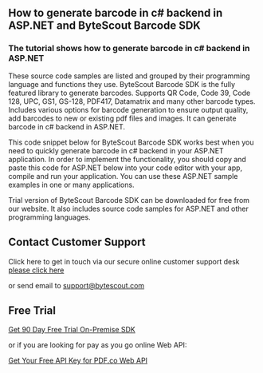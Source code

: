 ## How to generate barcode in c# backend in ASP.NET and ByteScout Barcode SDK

### The tutorial shows how to generate barcode in c# backend in ASP.NET

These source code samples are listed and grouped by their programming language and functions they use. ByteScout Barcode SDK is the fully featured library to generate barcodes. Supports QR Code, Code 39, Code 128, UPC, GS1, GS-128, PDF417, Datamatrix and many other barcode types. Includes various options for barcode generation to ensure output quality, add barcodes to new or existing pdf files and images. It can generate barcode in c# backend in ASP.NET.

This code snippet below for ByteScout Barcode SDK works best when you need to quickly generate barcode in c# backend in your ASP.NET application. In order to implement the functionality, you should copy and paste this code for ASP.NET below into your code editor with your app, compile and run your application. You can use these ASP.NET sample examples in one or many applications.

Trial version of ByteScout Barcode SDK can be downloaded for free from our website. It also includes source code samples for ASP.NET and other programming languages.

## Contact Customer Support

Click here to get in touch via our secure online customer support desk [please click here](https://bytescout.zendesk.com/hc/en-us/requests/new?subject=ByteScout%20Barcode%20SDK%20Question)

or send email to [support@bytescout.com](mailto:support@bytescout.com?subject=ByteScout%20Barcode%20SDK%20Question) 

## Free Trial

[Get 90 Day Free Trial On-Premise SDK](https://bytescout.com/download/web-installer?utm_source=github-readme)

or if you are looking for pay as you go online Web API:

[Get Your Free API Key for PDF.co Web API](https://pdf.co/documentation/api?utm_source=github-readme)